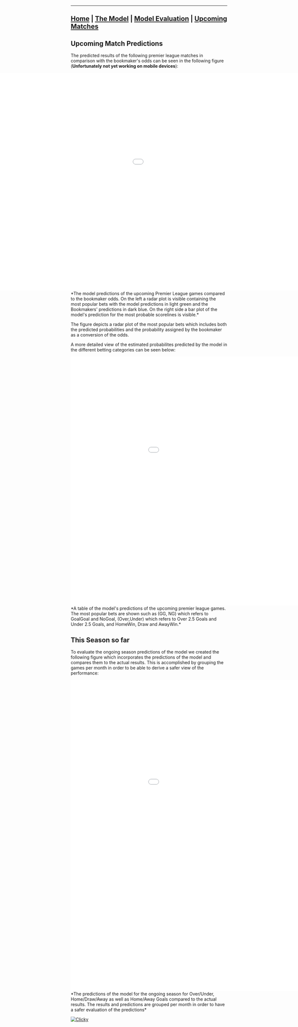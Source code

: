 ________________________________________________________________________________________________________________________________
<style>
    body {
        overflow-x: hidden;
    }
</style>

## [Home](https://nickpadd.github.io/EPLP.github.io/Home/ "EnglishPremierLeaguePredictor Home page") | [The Model](https://nickpadd.github.io/EPLP.github.io/Model/ "Learn more about the model") | [Model Evaluation](https://nickpadd.github.io/EPLP.github.io/Evaluation/ "Past season performance of the model") | [Upcoming Matches](https://nickpadd.github.io/EPLP.github.io/Upcoming/ "The predictions of the upcoming matches") 


## Upcoming Match Predictions

The predicted results of the following premier league matches in comparison with the bookmaker's odds can be seen in the following figure (**Unfortunately not yet working on mobile devices**):

<iframe src="UpcomingMatchesPredictionFigure.html" width="1500" height="700" frameborder="0" allowfullscreen="true" scrolling="no" style="position:relative; top: 0px; left: -250px;"></iframe> 
*The model predictions of the upcoming Premier League games compared to the bookmaker odds. On the left a radar plot is visible containing the most popular bets with the model predictions in light green and the Bookmakers' predictions in dark blue. On the right side a bar plot of the model's prediction for the most probable scorelines is visible.*

The figure depicts a radar plot of the most popular bets which includes both the predicted probabilities and the probability assigned by the bookmaker as a conversion of the odds.

A more detailed view of the estimated probabilites predicted by the model in the different betting categories can be seen below:

<iframe src="UpcomingMatchesPrediction.html" width="1100" height="800" frameborder="0" allowfullscreen="true" scrolling="no"></iframe> 
*A table of the model's predictions of the upcoming premier league games. The most popular bets are shown such as (GG, NG) which refers to GoalGoal and NoGoal, (Over,Under) which refers to Over 2.5 Goals and Under 2.5 Goals, and HomeWin, Draw and AwayWin.*

## This Season so far 

To evaluate the ongoing season predictions of the model we created the following figure which incorporates the predictions of the model and compares them to the actual results. This is accomplished by grouping the games per month in order to be able to derive a safer view of the performance:

<iframe src="SeasonPredictionEvaluation.html" width="1100" height="1000" frameborder="0" allowfullscreen="true" scrolling="no"></iframe>
*The predictions of the model for the ongoing season for Over/Under, Home/Draw/Away as well as Home/Away Goals compared to the actual results. The results and predictions are grouped per month in order to have a safer evaluation of the predictions* 

<a title="GDPR-compliant Web Analytics" href="https://clicky.com/101427978"><img alt="Clicky" src="//static.getclicky.com/media/links/badge.gif" border="0" /></a>
<script async data-id="101427978" src="//static.getclicky.com/js"></script>
